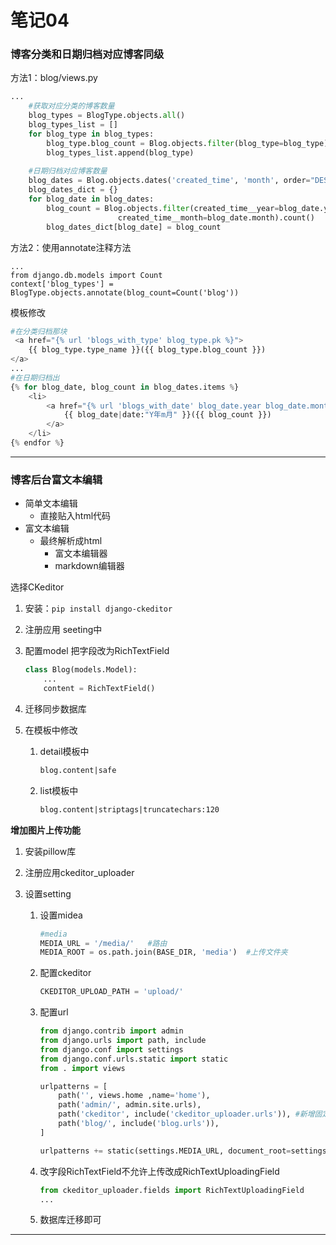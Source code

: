 # 笔记04

### 博客分类和日期归档对应博客同级

方法1：blog/views.py

```python
...
    #获取对应分类的博客数量
    blog_types = BlogType.objects.all()
    blog_types_list = []
    for blog_type in blog_types:
    	blog_type.blog_count = Blog.objects.filter(blog_type=blog_type).count()
   		blog_types_list.append(blog_type)
    
    #日期归档对应博客数量
    blog_dates = Blog.objects.dates('created_time', 'month', order="DESC")
    blog_dates_dict = {}
    for blog_date in blog_dates:
    	blog_count = Blog.objects.filter(created_time__year=blog_date.year,
                        created_time__month=blog_date.month).count()
    	blog_dates_dict[blog_date] = blog_count
```

方法2：使用annotate注释方法

```
...
from django.db.models import Count
context['blog_types'] = BlogType.objects.annotate(blog_count=Count('blog'))
```



模板修改

```python
#在分类归档那块
 <a href="{% url 'blogs_with_type' blog_type.pk %}">
	{{ blog_type.type_name }}({{ blog_type.blog_count }})
</a>
...
#在日期归档出
{% for blog_date, blog_count in blog_dates.items %}
	<li>
		<a href="{% url 'blogs_with_date' blog_date.year blog_date.month %}">
			{{ blog_date|date:"Y年m月" }}({{ blog_count }})
		</a>
	</li>
{% endfor %}
```



------

### 博客后台富文本编辑

- 简单文本编辑
  - 直接贴入html代码
- 富文本编辑
  - 最终解析成html
    - 富文本编辑器
    - markdown编辑器

选择CKeditor

1. 安装：`pip install django-ckeditor`

2. 注册应用 seeting中

3. 配置model 把字段改为RichTextField

   ```python
   class Blog(models.Model):
       ...
       content = RichTextField()
   ```

4. 迁移同步数据库

5. 在模板中修改

   1. detail模板中

      ```html
      blog.content|safe
      ```

   2. list模板中

      ```html
      blog.content|striptags|truncatechars:120
      ```



**增加图片上传功能**

1. 安装pillow库

2. 注册应用ckeditor_uploader 

3. 设置setting

   1. 设置midea

      ```python
      #media
      MEDIA_URL = '/media/'   #路由
      MEDIA_ROOT = os.path.join(BASE_DIR, 'media')  #上传文件夹
      ```

   2. 配置ckeditor

      ```python
      CKEDITOR_UPLOAD_PATH = 'upload/'
      ```

   3. 配置url

      ```python
      from django.contrib import admin
      from django.urls import path, include
      from django.conf import settings
      from django.conf.urls.static import static
      from . import views
      
      urlpatterns = [
          path('', views.home ,name='home'),
          path('admin/', admin.site.urls),
          path('ckeditor', include('ckeditor_uploader.urls')), #新增固定写法
          path('blog/', include('blog.urls')),
      ]
      
      urlpatterns += static(settings.MEDIA_URL, document_root=settings.MEDIA_ROOT)
      
      ```

   4. 改字段RichTextField不允许上传改成RichTextUploadingField

      ```python
      from ckeditor_uploader.fields import RichTextUploadingField
      ...
      ```

   5. 数据库迁移即可

------



